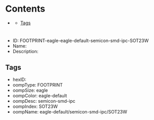 



Contents
========

* [](#)
	* [Tags](#tags)

# 

- ID: FOOTPRINT-eagle-eagle-default-semicon-smd-ipc-SOT23W
- Name: 
- Description: 

## Tags

- hexID: 
- oompType: FOOTPRINT
- oompSize: eagle
- oompColor: eagle-default
- oompDesc: semicon-smd-ipc
- oompIndex: SOT23W
- oompName: eagle-default/semicon-smd-ipc/SOT23W
